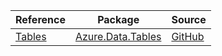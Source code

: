 | Reference | Package | Source |
|---|---|---|
|[Tables](data.tables-readme.md)|[Azure.Data.Tables](https://www.nuget.org/packages/Azure.Data.Tables)|[GitHub](https://github.com/Azure/azure-sdk-for-net/blob/main/sdk/tables/Azure.Data.Tables)|
